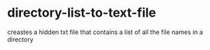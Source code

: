 # directory-list-to-text-file
creastes a hidden txt file that contains a list of all the file names in a directory
